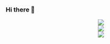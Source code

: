 ### Hi there 👋

<div align="center">
  <img align="center" src="https://komarev.com/ghpvc/?username=jesperancinha)"/>
</div>

<div align="center">
  <img align="center" src="https://github-readme-stats.vercel.app/api/top-langs/?username=jesperancinha" />
</div>
   
<div align="center">
  <img align="center" src="https://github-readme-stats.vercel.app/api?username=jesperancinha" />
</div>

<!--
**jesperancinha/jesperancinha** is a ✨ _special_ ✨ repository because its `README.md` (this file) appears on your GitHub profile.

Here are some ideas to get you started:

- 🔭 I’m currently working on ...
- 🌱 I’m currently learning ...
- 👯 I’m looking to collaborate on ...
- 🤔 I’m looking for help with ...
- 💬 Ask me about ...
- 📫 How to reach me: ...
- 😄 Pronouns: ...
- ⚡ Fun fact: ...
-->

